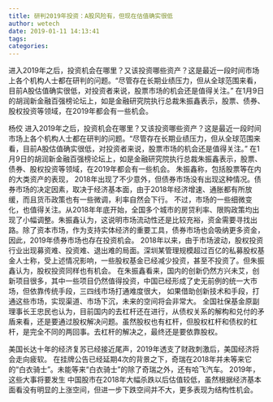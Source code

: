```yaml
---
title: 研判2019年投资：A股风险有，但现在估值确实很低
author: wetech
date: 2019-01-11 14:13:41
tags: 
categories: 
---
```

进入2019年之后，投资机会在哪里？又该投资哪些资产？这是最近一段时间市场上各个机构人士都在研判的问题。“尽管存在长期业绩压力，但从全球范围来看，目前A股估值确实很低，对投资者来说，股票市场的机会还是值得关注。” 在1月9日的胡润新金融百强榜论坛上，如是金融研究院执行总裁朱振鑫表示，股票、债券、股权投资等领域，在2019年都会有一些机会。
<!-- more -->
杨佼
进入2019年之后，投资机会在哪里？又该投资哪些资产？这是最近一段时间市场上各个机构人士都在研判的问题。“尽管存在长期业绩压力，但从全球范围来看，目前A股估值确实很低，对投资者来说，股票市场的机会还是值得关注。” 在1月9日的胡润新金融百强榜论坛上，如是金融研究院执行总裁朱振鑫表示，股票、债券、股权投资等领域，在2019年都会有一些机会。
朱振鑫称，包括股票等在内的大类资产的表现， 2018年出现了不少意外，但债券市场没有出现这种情况。债券市场的决定因素，取决于经济基本面，由于2018年经济增速、通胀都有所放缓，而且货币政策也有一些微调，利率自然会下行。
不过，市场的一些细微变化，也值得关注。从2018年年底开始，全国多个城市的房贷利率、限购政策均出现了小幅调整。朱振鑫认为，这说明市场流动性还是比较充裕，资金需要寻找出路。除了资本市场，作为支持实体经济的重要工具，债券市场也会吸纳更多资金，因此，2019年债券市场也存在投资机会。
2018年以来，由于市场波动，股权投资行业出现募资难、投资难、退出难的局面。深圳某管理规模超过百亿的私募股权基金人士称，受上述情况影响，一些股权基金已经减少投资，甚至不投资了。但朱振鑫认为，股权投资同样也有机会。
在朱振鑫看来，国内的创新仍然方兴未艾，创新项目很多，其中一些项目仍然值得投资，中国已经形成了史无前例的统一大市场，但依靠传统手段，三四线市场打通难度很大， 如果借助创新技术和手段，打通这些市场，实现渠道、市场下沉，未来的空间将会非常大。
全国社保基金原副理事长王忠民也认为，目前国内的去杠杆还在进行，从债权关系的解构和兑付的矛盾来看，还是要通过股权解决问题。虽然股权也有杠杆，但股权杠杆和债权的杠杆，是完全不同的两回事。去杠杆的解决之，最终还是要依靠股权。
 
 
美国长达十年的经济复苏已经接近尾声，2019年透支了财政刺激后，美国经济将会走向疲软。
在挂牌公告已经延期4次的背景之下，奇瑞在2018年并未等来它的“白衣骑士”。未能等来“白衣骑士”的除了奇瑞之外，还有哈飞汽车。
2019年，这些大事将要发生
中国股市在2018年大幅杀跌以后估值较低，虽然根据经济基本面看没有明显的上涨空间，但进一步下跌空间并不大，更多表现为结构性机会。
